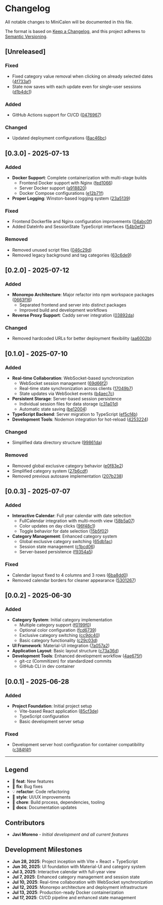 # Changelog

All notable changes to MiniCalen will be documented in this file.

The format is based on [Keep a Changelog](https://keepachangelog.com/en/1.0.0/),
and this project adheres to [Semantic Versioning](https://semver.org/spec/v2.0.0.html).

## [Unreleased]

### Fixed
- Fixed category value removal when clicking on already selected dates ([4f733af](../../commit/4f733af))
- State now saves with each update even for single-user sessions ([d1b4dc1](../../commit/d1b4dc1))

### Added
- GitHub Actions support for CI/CD ([0476967](../../commit/0476967))

### Changed
- Updated deployment configurations ([8ac46bc](../../commit/8ac46bc))

## [0.3.0] - 2025-07-13

### Added
- **Docker Support**: Complete containerization with multi-stage builds
  - Frontend Docker support with Nginx ([fed1066](../../commit/fed1066))
  - Server Docker support ([a918820](../../commit/a918820))
  - Docker Compose configurations ([e12b71f](../../commit/e12b71f))
- **Proper Logging**: Winston-based logging system ([23a5139](../../commit/23a5139))

### Fixed
- Frontend Dockerfile and Nginx configuration improvements ([04abc0f](../../commit/04abc0f))
- Added DateInfo and SessionState TypeScript interfaces ([54b0ef2](../../commit/54b0ef2))

### Removed
- Removed unused script files ([046c29d](../../commit/046c29d))
- Removed legacy background and tag categories ([63c6de9](../../commit/63c6de9))

## [0.2.0] - 2025-07-12

### Added
- **Monorepo Architecture**: Major refactor into npm workspace packages ([0663f16](../../commit/0663f16))
  - Separated frontend and server into distinct packages
  - Improved build and development workflows
- **Reverse Proxy Support**: Caddy server integration ([03892da](../../commit/03892da))

### Changed
- Removed hardcoded URLs for better deployment flexibility ([aa6002b](../../commit/aa6002b))

## [0.1.0] - 2025-07-10

### Added
- **Real-time Collaboration**: WebSocket-based synchronization
  - WebSocket session management ([69d66f2](../../commit/69d66f2))
  - Real-time state synchronization across clients ([17049b7](../../commit/17049b7))
  - State updates via WebSocket events ([b4aec7c](../../commit/b4aec7c))
- **Persistent Storage**: Server-based session persistence
  - Individual session files for data storage ([c31a01d](../../commit/c31a01d))
  - Automatic state saving ([be12004](../../commit/be12004))
- **TypeScript Backend**: Server migration to TypeScript ([ef5cf4b](../../commit/ef5cf4b))
- **Development Tools**: Nodemon integration for hot-reload ([4253224](../../commit/4253224))

### Changed
- Simplified data directory structure ([99861da](../../commit/99861da))

### Removed
- Removed global exclusive category behavior ([e0f83e2](../../commit/e0f83e2))
- Simplified category system ([27b6cdf](../../commit/27b6cdf))
- Removed previous autosave implementation ([207b238](../../commit/207b238))

## [0.0.3] - 2025-07-07

### Added
- **Interactive Calendar**: Full year calendar with date selection
  - FullCalendar integration with multi-month view ([58b5a07](../../commit/58b5a07))
  - Color updates on day clicks ([96f48c1](../../commit/96f48c1))
  - Toggle behavior for date selection ([15b5f02](../../commit/15b5f02))
- **Category Management**: Enhanced category system
  - Global exclusive category switching ([65db1ac](../../commit/65db1ac))
  - Session state management ([c1bcd06](../../commit/c1bcd06))
  - Server-based persistence ([f9354a5](../../commit/f9354a5))

### Fixed
- Calendar layout fixed to 4 columns and 3 rows ([6ba8dd0](../../commit/6ba8dd0))
- Removed calendar borders for cleaner appearance ([5301267](../../commit/5301267))

## [0.0.2] - 2025-06-30

### Added
- **Category System**: Initial category implementation
  - Multiple category support ([f0199f0](../../commit/f0199f0))
  - Optional color configuration ([fcd6739](../../commit/fcd6739))
  - Exclusive category switching ([cc9dc40](../../commit/cc9dc40))
  - Basic category functionality ([c29c03d](../../commit/c29c03d))
- **UI Framework**: Material-UI integration ([7a057a2](../../commit/7a057a2))
- **Application Layout**: Basic layout structure ([c73a36d](../../commit/c73a36d))
- **Development Tools**: Enhanced development workflow ([4ae675f](../../commit/4ae675f))
  - git-cz (Commitizen) for standardized commits
  - GitHub CLI in dev container

## [0.0.1] - 2025-06-28

### Added
- **Project Foundation**: Initial project setup
  - Vite-based React application ([85cf3de](../../commit/85cf3de))
  - TypeScript configuration
  - Basic development server setup

### Fixed
- Development server host configuration for container compatibility ([c384f4f](../../commit/c384f4f))

---

## Legend

- 🎸 **feat**: New features
- 🐛 **fix**: Bug fixes  
- 💡 **refactor**: Code refactoring
- 💄 **style**: UI/UX improvements
- 🤖 **chore**: Build process, dependencies, tooling
- 📝 **docs**: Documentation updates

## Contributors

- **Javi Moreno** - *Initial development and all current features*

## Development Milestones

- **Jun 28, 2025**: Project inception with Vite + React + TypeScript
- **Jun 30, 2025**: UI foundation with Material-UI and category system
- **Jul 3, 2025**: Interactive calendar with full-year view
- **Jul 7, 2025**: Enhanced category management and session state
- **Jul 10, 2025**: Real-time collaboration with WebSocket synchronization
- **Jul 12, 2025**: Monorepo architecture and deployment infrastructure
- **Jul 13, 2025**: Production-ready Docker containerization
- **Jul 17, 2025**: CI/CD pipeline and enhanced state management
